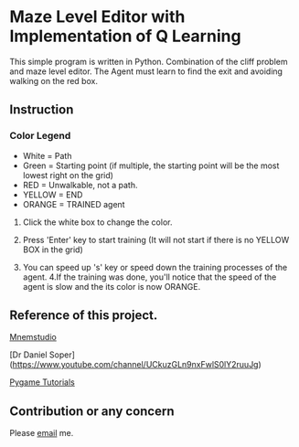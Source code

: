 # Maze Level Editor with Implementation of Q Learning

This simple program is written in Python. Combination of the cliff problem and maze level editor. The Agent must learn to find the exit and avoiding walking on the red box.



## Instruction
 
   ### Color Legend
  * White  = Path
   * Green  = Starting point (if multiple, the starting point will be the most lowest right on the grid)
   * RED    = Unwalkable, not a path.
   * YELLOW = END
   * ORANGE  = TRAINED agent

1. Click the white box to change the color.
2. Press 'Enter' key to start training (It will not start if there is no YELLOW BOX in the grid) 

3. You can speed up 's' key or speed down the training processes of the agent.
4.If the training was done, you'll notice that the speed of the agent is slow and the its color is now ORANGE.

## Reference of this project.
[Mnemstudio](http://mnemstudio.org/path-finding-q-learning-tutorial.htm)

[Dr Daniel Soper] (https://www.youtube.com/channel/UCkuzGLn9nxFwlS0lY2ruuJg)

[Pygame Tutorials](http://programarcadegames.com/)

## Contribution or any concern
Please [email](dalugdogclark1113@gmail.com) me.
